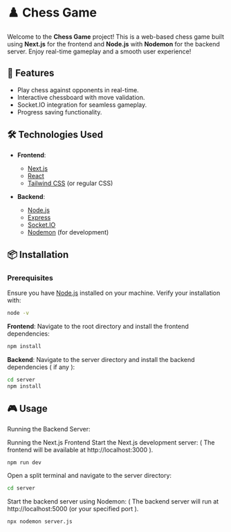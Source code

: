 # ♟️ Chess Game

Welcome to the **Chess Game** project! This is a web-based chess game built using **Next.js** for the frontend and **Node.js** with **Nodemon** for the backend server. Enjoy real-time gameplay and a smooth user experience!

## 🚀 Features

- Play chess against opponents in real-time.
- Interactive chessboard with move validation.
- Socket.IO integration for seamless gameplay.
- Progress saving functionality.

## 🛠️ Technologies Used

- **Frontend**:
  - [Next.js](https://nextjs.org/)
  - [React](https://reactjs.org/)
  - [Tailwind CSS](https://tailwindcss.com/) (or regular CSS)
  
- **Backend**:
  - [Node.js](https://nodejs.org/)
  - [Express](https://expressjs.com/)
  - [Socket.IO](https://socket.io/)
  - [Nodemon](https://nodemon.io/) (for development)

## 📦 Installation

### Prerequisites

Ensure you have [Node.js](https://nodejs.org/) installed on your machine. Verify your installation with:

```bash
node -v
```
**Frontend**: Navigate to the root directory and install the frontend dependencies:

```bash
npm install
```
**Backend**: Navigate to the server directory and install the backend dependencies ( if any ):

```bash
cd server
npm install
```
## 🎮 Usage

Running the Backend Server:

Running the Next.js Frontend
Start the Next.js development server: ( The frontend will be available at http://localhost:3000 ).
   ```bash
npm run dev

```
Open a split terminal and navigate to the server directory:

 ```bash
cd server
```

Start the backend server using Nodemon: ( The backend server will run at http://localhost:5000 (or your specified port ).

    npx nodemon server.js





